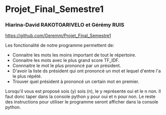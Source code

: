 # Projet_Final_Semestre1

### Hiarina-David RAKOTOARIVELO et Gérémy RUIS

https://github.com/Geremm/Projet_Final_Semestre1

Les fonctionalité de notre programme permettent de:

  * Connaitre les mots les moins important de tout le répertoire.
  * Connaitre les mots avec le plus grand score TF_IDF.
  * Connnaitre le mot le plus prononcé par un président.
  * D'avoir la liste ds président qui ont prononcé un mot et lequel d'entre l'a le plus répété.
  * Trouver quel président à prononcé un certain mot en premier.


Lorsqu'il vous est proposé sois (y) sois (n), le y représente oui et le n non. Il faut donc taper dans la console python y pour oui et n pour non.
Le reste des instructions pour utiliser le programme seront afficher dans la console python. 
